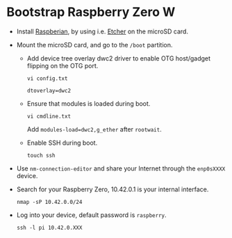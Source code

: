 # Bootstrap Raspberry Zero W


- Install [Raspberian](), by using i.e. [Etcher]() on the microSD card.

- Mount the microSD card, and go to the `/boot` partition.

    - Add device tree overlay dwc2 driver to enable OTG host/gadget flipping on the OTG port.

        ```
        vi config.txt

        ```

        ```
        dtoverlay=dwc2
        ```

    - Ensure that modules is loaded during boot.

        ```
        vi cmdline.txt
        ```

        Add `modules-load=dwc2,g_ether` after `rootwait`.
        
    - Enable SSH during boot.

        ```
        touch ssh
        ```

- Use `nm-connection-editor` and share your Internet through the `enp0sXXXX` device.

- Search for your Raspberry Zero, 10.42.0.1 is your internal interface.

    ```
    nmap -sP 10.42.0.0/24
    ```

- Log into your device, default password is `raspberry`.

    ```
    ssh -l pi 10.42.0.XXX
    ```

[Raspberian]: https://www.raspberrypi.org/downloads/raspbian/
[Etcher]: https://etcher.io/

